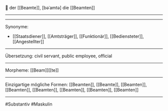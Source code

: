 🔵 der [[Beamte]], [bəˈamtə]
die [[Beamten]]


---


---
Synonyme:
- [[Staatsdiener]], [[Amtsträger]], [[Funktionär]], [[Bediensteter]], [[Angestellter]]

---
Übersetzung: civil servant, public employee, official

---
Morpheme:
[[Beam]][[te]]

---
Einzigartige mögliche Formen: [[Beamten]], [[Beamte]], [[Beamten]], [[Beamten]], [[Beamten]], [[Beamten]], [[Beamten]], [[Beamten]]

---
#Substantiv #Maskulin